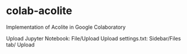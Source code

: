 # colab-acolite
Implementation of Acolite in Google Colaboratory

Upload Jupyter Notebook: File/Upload 
Upload settings.txt: Sidebar/Files tab/ Upload 
